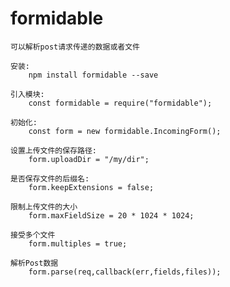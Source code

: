 # formidable

	可以解析post请求传递的数据或者文件
	
	安装:
		npm install formidable --save
	
	引入模块:
		const formidable = require("formidable");
	
	初始化:
		const form = new formidable.IncomingForm();

	设置上传文件的保存路径:
		form.uploadDir = "/my/dir";
		
	是否保存文件的后缀名:
		form.keepExtensions = false;
		
	限制上传文件的大小
		form.maxFieldSize = 20 * 1024 * 1024;
	
	接受多个文件
		form.multiples = true;  
		
	解析Post数据
		form.parse(req,callback(err,fields,files));
		
